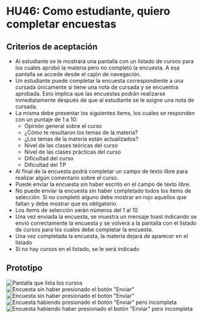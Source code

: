 # HU46: Como estudiante, quiero completar encuestas

## Criterios de aceptación
- Al estudiante se le mostrará una pantalla con un listado de cursos para los cuales aprobó la materia pero no completó la encuesta. A esa pantalla se accede desde el cajón de navegación.
- Un estudiante puede completar la encuesta correspondiente a una cursada únicamente si tiene una nota de cursada y se encuentra aprobada. Esto implica que las encuestas podrán realizarse inmediatamente después de que al estudiante se le asigne una nota de cursada.
- La misma debe presentar los siguientes ítems, los cuales se responden con un puntaje de 1 a 10:
    - Opinión general sobre el curso
    - ¿Cómo te resultaron los temas de la materia?
    - ¿Los temas de la materia están actualizados?
    - Nivel de las clases teóricas del curso
    - Nivel de las clases prácticas del curso
    - Dificultad del curso
    - Dificultad del TP
- Al final de la encuesta podrá completar un campo de texto libre para realizar algún comentario sobre el curso.
- Puede enviar la encuesta sin haber escrito en el campo de texto libre.
- No puede enviar la encuesta sin haber completado todos los ítems de selección. Si no completó alguno debe mostrar en rojo aquellos que faltan y debe mostrar que es obligatorio.
- Los ítems de selección serán números del 1 al 10
- Una vez enviada la encuesta, se muestra un mensaje toast indicando se envió correctamente la encuesta y se volverá a la pantalla con el listado de cursos para los cuales debe completar la encuesta.
- Una vez completada la encuesta, la materia dejará de aparecer en el listado
- Si no hay cursos en el listado, se le será indicado

## Prototipo
![Pantalla que lista los cursos](./prototipos/pantalla_cursos_encuesta.png)
![Encuesta sin haber presionado el botón "Enviar"](./prototipos/pantalla_encuesta_2.png)
![Encuesta sin haber presionado el botón "Enviar"](./prototipos/pantalla_encuesta_1.png)
![Encuesta habiendo presionado el botón "Enviar" pero incompleta](./prototipos/pantalla_encuesta_4.png)
![Encuesta habiendo haber presionado el botón "Enviar" pero incompleta](./prototipos/pantalla_encuesta_3.png)
